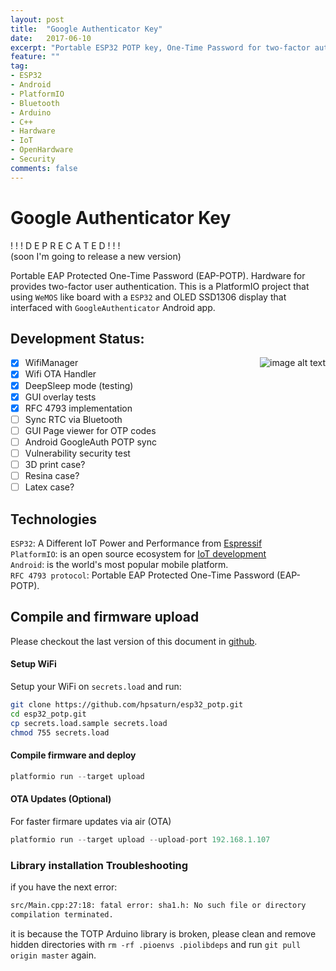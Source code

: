 ```yaml
---
layout: post
title:  "Google Authenticator Key"
date:   2017-06-10
excerpt: "Portable ESP32 POTP key, One-Time Password for two-factor authentication."
feature: ""
tag:
- ESP32
- Android
- PlatformIO
- Bluetooth
- Arduino
- C++
- Hardware
- IoT
- OpenHardware
- Security
comments: false
---
```


# Google Authenticator Key

! ! ! D E P R E C A T E D ! ! !  
(soon I'm going to release a new version)

Portable EAP Protected One-Time Password (EAP-POTP). Hardware for provides two-factor user authentication. This is a
PlatformIO project that using `WeMOS` like board with a `ESP32` and OLED SSD1306 display that interfaced with `GoogleAuthenticator` Android app. 

## Development Status: 

<img src="{{ site.url }}/assets/img/esp32_potp_intro.jpg"
srcset="{{ site.url }}/assets/img/esp32_potp_intro.jpg 100w, {{ site.url }}/assets/img/esp32_potp_intro.jpg 200w"
sizes="2vw"
align="right"
alt="image alt text">

- [X] WifiManager
- [X] Wifi OTA Handler
- [X] DeepSleep mode (testing)
- [X] GUI overlay tests
- [X] RFC 4793 implementation
- [ ] Sync RTC via Bluetooth
- [ ] GUI Page viewer for OTP codes
- [ ] Android GoogleAuth POTP sync
- [ ] Vulnerability security test 
- [ ] 3D print case?
- [ ] Resina case?
- [ ] Latex case?

## Technologies

`ESP32`: A Different IoT Power and Performance from [Espressif](https://www.espressif.com/en/products/hardware/esp32/overview) <br/>
`PlatformIO`: is an open source ecosystem for [IoT development](https://platformio.org/) <br/>
`Android`: is the world's most popular mobile platform. <br/>
`RFC 4793 protocol`: Portable EAP Protected One-Time Password (EAP-POTP).

## Compile and firmware upload

Please checkout the last version of this document in [github](https://github.com/hpsaturn/esp32_potp.git).

#### Setup WiFi

Setup your WiFi on `secrets.load` and run:

``` bash
git clone https://github.com/hpsaturn/esp32_potp.git
cd esp32_potp.git
cp secrets.load.sample secrets.load
chmod 755 secrets.load
```

#### Compile firmware and deploy

```javascript
platformio run --target upload
```

#### OTA Updates (Optional)

For faster firmare updates via air (OTA)

```javascript
platformio run --target upload --upload-port 192.168.1.107
```

### Library installation Troubleshooting

if you have the next error:

```bash
src/Main.cpp:27:18: fatal error: sha1.h: No such file or directory
compilation terminated.
```

it is because the TOTP Arduino library is broken, please clean and remove hidden directories with `rm -rf .pioenvs .piolibdeps` and run `git pull origin master` again.

